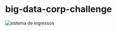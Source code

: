 # big-data-corp-challenge

<img src="https://i.ibb.co/X7bGVNv/DESENHA-SISTEMA-DE-INGRESSOS.png" alt="sistema de ingressos">
